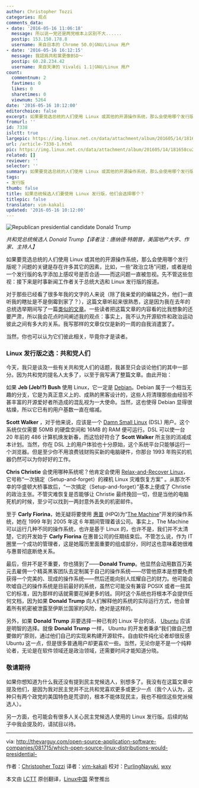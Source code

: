 ```yaml
---
author: Christopher Tozzi
categories: 观点
comments_data:
- date: '2016-05-16 11:06:18'
  message: 所以说一党还是两党根本上区别不大......
  postip: 153.150.178.8
  username: 来自日本的 Chrome 50.0|GNU/Linux 用户
- date: '2016-05-16 16:12:15'
  message: 我認爲共和黨更像BSD～
  postip: 60.28.234.42
  username: 来自天津的 Vivaldi 1.1|GNU/Linux 用户
count:
  commentnum: 2
  favtimes: 0
  likes: 0
  sharetimes: 0
  viewnum: 5264
date: '2016-05-16 10:12:00'
editorchoice: false
excerpt: 如果要竞选总统的人们使用 Linux 或其他的开源操作系统，那么会使用哪个发行版呢？
fromurl: ''
id: 7338
islctt: true
largepic: https://img.linux.net.cn/data/attachment/album/201605/14/181658cu28fb2zsg99j2sb.jpg
url: /article-7338-1.html
pic: https://img.linux.net.cn/data/attachment/album/201605/14/181658cu28fb2zsg99j2sb.jpg.thumb.jpg
related: []
reviewer: ''
selector: ''
summary: 如果要竞选总统的人们使用 Linux 或其他的开源操作系统，那么会使用哪个发行版呢？
tags:
- 发行版
thumb: false
title: 如果总统候选人们要使用 Linux 发行版，他们会选择哪个？
titlepic: false
translator: vim-kakali
updated: '2016-05-16 10:12:00'
---
```


![Republican presidential candidate Donald Trump
](/data/attachment/album/201605/14/181658cu28fb2zsg99j2sb.jpg)


*共和党总统候选人 Donald Trump【译者注：唐纳德·特朗普，美国地产大亨、作家、主持人】*


如果要竞选总统的人们使用 Linux 或其他的开源操作系统，那么会使用哪个发行版呢？问题的关键是存在许多其它的因素，比如，一些“政治立场”问题，或者是给一个发行版的名字添加上感叹号是否合适——而这问题一直被忽视。先不管这些忽视：接下来是时事新闻工作者关于总统大选和 Linux 发行版的报道。


对于那些已经看了很多年我的文字的人来说（除了我亲爱的的编辑之外，他们一直听我的瞎扯是不是倒霉到家了？），这篇文章听起来很熟悉，这是因为我在去年的总统选举期间写了一篇[类似的文章](http://thevarguy.com/open-source-application-software-companies/aligning-linux-distributions-presidential-hopefuls)。一些读者把这篇文章的内容看的比我想象的还要严肃，所以我会花点时间阐述我的观点：事实上，我不认为开源软件和政治运动彼此之间有多大的关系。我写那样的文章仅仅是新的一周的自我消遣罢了。


当然，你也可以认为它们彼此相关，毕竟你才是读者。


### Linux 发行版之选：共和党人们


今天，我只是谈及一些有关共和党人们的话题，我甚至只会谈论他们的其中一部分。因为共和党的提名人太多了，以至于我写满了整篇文章。由此开始：


如果 **Jeb (Jeb!?) Bush** 使用 Linux，它一定是 [Debian](http://debian.org/)。Debian 属于一个相当无趣的分支，它是为真正意义上的、成熟的黑客设计的，这些人将清理那些由经验不甚丰富的开源爱好者所造成的混乱视为一大使命。当然，这也使得 Debian 显得很枯燥，所以它已有的用户基数一直在缩减。


**Scott Walker** ，对于他来说，应该是一个 [Damn Small Linux](http://www.damnsmalllinux.org/) (DSL) 用户。这个系统仅仅需要 50MB 的硬盘空间和 16MB 的 RAM 便可运行。DSL 可以使一台 20 年前的 486 计算机焕发新春，而这恰好符合了 **Scott Walker** 所主张的消减成本计划。当然，你在 DSL 上的用户体验也十分原始，这个系统平台只能够运行一个浏览器。但是至少你不用浪费钱财购买新的电脑硬件，你那台 1993 年购买的机器仍然可以为你好好的工作。


**Chris Christie** 会使用哪种系统呢？他肯定会使用 [Relax-and-Recover Linux](http://relax-and-recover.org/)，它号称“一次搞定（Setup-and-forget）的裸机 Linux 灾难恢复方案” 。从那次不幸的华盛顿大桥事故后，“一次搞定（Setup-and-forget）”基本上便成了 Christie 的政治主张。不管灾难恢复是否能够让 Christie 最终挽回一切，但是当他的电脑死机的时候，至少可以找到一两封意外丢失的机密邮件。


至于 **Carly Fiorina**，她无疑将要使用 [惠普](http://hp.com/) (HPQ)为“[The Machine](http://thevarguy.com/open-source-application-software-companies/061614/hps-machine-open-source-os-truly-revolutionary)”开发的操作系统，她在 1999 年到 2005 年这 6 年期间管理着该公司。事实上，The Machine 可以运行几种不同的操作系统，也许是基于 Linux 的，也许不是，我们并不太清楚，它的开发始于 **Carly Fiorina** 在惠普公司的任期结束后。不管怎么说，作为 IT 圈里一个成功的管理者，这是她履历里面重要的组成部分，同时这也意味着她很难与惠普彻底断绝关系。


最后，但并不是不重要，你也猜到了——**Donald Trump**。他显然会动用数百万美元去雇佣一个精英黑客团队去定制属于自己的操作系统——尽管他原本是想要免费获得一个完美的、现成的操作系统——然后还能向别人炫耀自己的财力。他可能会吹嘘自己的操作系统是目前最好的系统，虽然它可能没有兼容 POSIX 或者一些其它的标准，因为那样的话就需要花掉更多的钱。同时这个系统也将根本不会提供任何文档，因为如果 **Donald Trump** 向人们解释他的系统的实际运行方式，他会冒着所有机密被泄露至伊斯兰国家的风险，绝对是这样的。


另外，如果 **Donald Trump** 非要选择一种已有的 Linux 平台的话， [Ubuntu](http://ubuntu.com/) 应该是明智的选择。就像 **Donald Trump** 一样， Ubuntu 的开发者秉承“我们做自己想要做的”原则，通过他们自己的实现来构建开源软件。自由软件纯化论者却很反感 Ubuntu 这一点，但是很多普通用户却更喜欢一些。当然，无论你是不是一个纯粹论者，无论是在软件领域还是政治领域，还需要时间才能知道分晓。


### 敬请期待


如果你想知道为什么我还没有提到民主党候选人，别想多了。我没有在这篇文章中提及他们，是因为我对民主党并不比共和党喜欢更多或更少一点（我个人认为，这种只有两个政党的美国特色是荒谬的，根本不能体现民主，我也不相信这些党派候选人）。


另一方面，也可能会有很多人关心民主党候选人使用的 Linux 发行版。后续的帖子中我会提及的，请拭目以待。




---


via: <http://thevarguy.com/open-source-application-software-companies/081715/which-open-source-linux-distributions-would-presidential->


作者：[Christopher Tozzi](http://thevarguy.com/author/christopher-tozzi) 译者：[vim-kakali](https://github.com/vim-kakali) 校对：[PurlingNayuki](https://github.com/PurlingNayuki), [wxy](https://github.com/wxy/)


本文由 [LCTT](https://github.com/LCTT/TranslateProject) 原创翻译，[Linux中国](https://linux.cn/) 荣誉推出